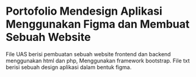 # Portofolio Mendesign Aplikasi Menggunakan Figma dan Membuat Sebuah Website
File UAS berisi pembuatan sebuah website frontend dan backend menggunakan html dan php, Menggunakan framework bootstrap.
File txt berisi sebuah design aplikasi dalam bentuk figma.
